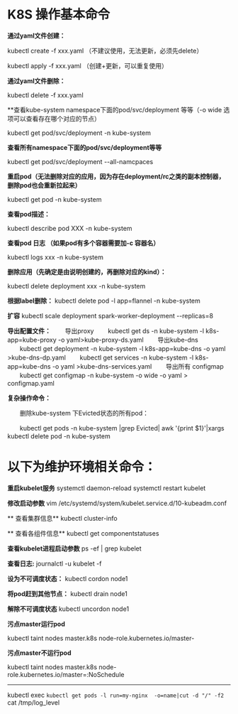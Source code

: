 
# K8S 操作基本命令


**通过yaml文件创建：**

kubectl create -f xxx.yaml （不建议使用，无法更新，必须先delete）

kubectl apply -f xxx.yaml （创建+更新，可以重复使用）

 

**通过yaml文件删除：**

kubectl delete -f xxx.yaml

 

**查看kube-system namespace下面的pod/svc/deployment 等等（-o wide  选项可以查看存在哪个对应的节点）

kubectl get pod/svc/deployment -n kube-system

  

**查看所有namespace下面的pod/svc/deployment等等**

kubectl get pod/svc/deployment --all-namcpaces 

 

**重启pod（无法删除对应的应用，因为存在deployment/rc之类的副本控制器，删除pod也会重新拉起来）**

kubectl get pod -n kube-system

 

**查看pod描述：**

kubectl describe pod XXX -n kube-system

 

**查看pod 日志 （如果pod有多个容器需要加-c 容器名）**

kubectl logs xxx -n kube-system  

 

**删除应用（先确定是由说明创建的，再删除对应的kind）：**

kubectl delete deployment xxx -n kube-system

 

**根据label删除：**
kubectl delete pod -l app=flannel -n kube-system

 

**扩容**
kubectl scale deployment spark-worker-deployment --replicas=8

 

**导出配置文件：**
　　导出proxy
　　kubectl get ds -n kube-system -l k8s-app=kube-proxy -o yaml>kube-proxy-ds.yaml
　　导出kube-dns
　　kubectl get deployment -n kube-system -l k8s-app=kube-dns -o yaml >kube-dns-dp.yaml
　　kubectl get services -n kube-system -l k8s-app=kube-dns -o yaml >kube-dns-services.yaml
　　导出所有 configmap
　　kubectl get configmap -n kube-system -o wide -o yaml > configmap.yaml

 

**复杂操作命令：**

　　删除kube-system 下Evicted状态的所有pod：

　　kubectl get pods -n kube-system |grep Evicted| awk '{print $1}'|xargs kubectl delete pod  -n kube-system

 

# 以下为维护环境相关命令：

**重启kubelet服务**
systemctl daemon-reload
systemctl restart kubelet

 

**修改启动参数**
vim /etc/systemd/system/kubelet.service.d/10-kubeadm.conf

 

** 查看集群信息**
kubectl cluster-info

 

** 查看各组件信息**
kubectl get componentstatuses

 

**查看kubelet进程启动参数**
ps -ef | grep kubelet

 

**查看日志:**
journalctl -u kubelet -f

 

**设为不可调度状态：**
kubectl cordon node1

 

**将pod赶到其他节点：**
kubectl drain node1

 

**解除不可调度状态**
kubectl uncordon node1

 

**污点master运行pod**

kubectl taint nodes master.k8s node-role.kubernetes.io/master-

**污点master不运行pod**

kubectl taint nodes master.k8s node-role.kubernetes.io/master=:NoSchedule

----
kubectl exec `kubectl get pods -l run=my-nginx  -o=name|cut -d "/" -f2` cat /tmp/log_level
